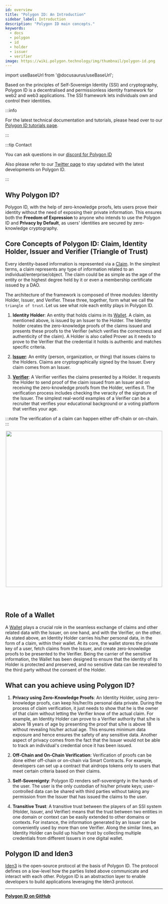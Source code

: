 ```yaml
---
id: overview
title: "Polygon ID: An Introduction"
sidebar_label: Introduction
description: "Polygon ID main concepts."
keywords: 
  - docs
  - polygon
  - id
  - holder
  - issuer
  - verifier
image: https://wiki.polygon.technology/img/thumbnail/polygon-id.png
---
```


import useBaseUrl from '@docusaurus/useBaseUrl';

Based on the principles of Self-Sovereign Identity (SSI) and cryptography, Polygon ID is a decentralised and permissionless identity framework for web2 and web3 applications. The SSI framework lets individuals own and control their identities. 

:::info

For the latest technical documentation and tutorials, please head over to our [<ins>Polygon ID tutorials page</ins>](https://0xpolygonid.github.io/tutorials/).

:::

:::tip Contact

You can ask questions in our [<ins>discord for Polygon ID</ins>](https://discord.com/channels/635865020172861441/1052090291743637504)

Also please refer to our [<ins>Twitter page</ins>](https://twitter.com/0xpolygonid) to stay updated with the latest developments on Polygon ID. 

:::

## Why Polygon ID?

Polygon ID, with the help of zero-knowledge proofs, lets users prove their identity without the need of exposing their private information. This ensures both the **Freedom of Expression** to anyone who intends to use the Polygon ID and **Privacy by Default**, as users' identities are secured by zero-knowledge cryptography.

## Core Concepts of Polygon ID: Claim, Identity Holder, Issuer and Verifier (Triangle of Trust)

Every identity-based information is represented via a [Claim](https://docs.iden3.io/protocol/claims-structure/). In the simplest terms, a claim represents any type of information related to an individual/enterprise/object. The claim could be as simple as the age of the entity or the highest degree held by it or even a membership certificate issued by a DAO. 

The architecture of the framework is composed of three modules: Identity Holder, Issuer, and Verifier. These three, together, form what we call the `triangle of trust`. Let us see what role each entity plays in Polygon ID. 

1. **Identity Holder**: An entity that holds claims in its [Wallet](wallet/wallet-overview). A claim, as mentioned above, is issued by an Issuer to the Holder. The Identity holder creates the zero-knowledge proofs of the claims issued and presents these proofs to the Verifier (which verifies the correctness and authenticity of the claim). A Holder is also called Prover as it needs to prove to the Verifier that the credential it holds is authentic and matches specific criteria. 

2. [**Issuer**](issuer/issuer-overview): An entity (person, organization, or thing) that issues claims to the Holders. Claims are cryptographically signed by the Issuer. Every claim comes from an Issuer. 

3. [**Verifier**](./verifier/verifier-overview): A Verifier verifies the claims presented by a Holder. It requests the Holder to send proof of the claim issued from an Issuer and on receiving the zero-knowledge proofs from the Holder, verifies it. The verification process includes checking the veracity of the signature of the Issuer. The simplest real-world examples of a Verifier can be a recruiter that verifies your educational background or a voting platform that verifies your age. 

:::note
The verification of a claim can happen either off-chain or on-chain.
:::

<div align= "center">
<img src= {useBaseUrl("img/polygonid/triangle-of-trust-polygonID.png")} width="500"/>
</div>

<br></br>

## Role of a Wallet

A [Wallet](./wallet/wallet-overview.md) plays a crucial role in the seamless exchange of claims and other related data with the Issuer, on one hand, and with the Verifier, on the other. As stated above, an Identity Holder carries his/her personal data, in the form of a claim, within their wallet. At its core, the wallet stores the private key of a user, fetch claims from the Issuer, and create zero-knowledge proofs to be presented to the Verifier. Being the carrier of the sensitive information, the Wallet has been designed to ensure that the identity of its Holder is protected and preserved, and no sensitive data can be revealed to the third party without the consent of the Holder.  

## What can you achieve using Polygon ID?

1. **Privacy using Zero-Knowledge Proofs**: An Identity Holder, using zero-knowledge proofs, can keep his/her/its personal data private. During the process of claim verification, it just needs to show that he is the owner of that claim without letting the Verifier know of the actual claim. For example, an Identity Holder can prove to a Verifier authority that s/he is above 18 years of age by presenting the proof that s/he is above 18 without revealing his/her actual age. This ensures minimum data exposure and hence ensures the safety of any sensitive data. 
Another aspect of privacy comes from the fact that the Issuer would not be able to track an individual's credential once it has been issued. 

2. **Off-Chain and On-Chain Verification**: Verification of proofs can be done either off-chain or on-chain via Smart Contracts. For example, developers can set up a contract that airdrops tokens only to users that meet certain criteria based on their claims.

3. **Self-Sovereignty**: Polygon ID renders self-sovereignty in the hands of the user. The user is the only custodian of his/her private keys; user-controlled data can be shared with third parties without taking any permission from the Issuer that has issued the claims to the user.

4. **Transitive Trust**: A transitive trust between the players of an SSI system (Holder, Issuer, and Verifier) means that the trust between two entities in one domain or context can be easily extended to other domains or contexts. For instance, the information generated by an Issuer can be conveniently used by more than one Verifier. Along the similar lines, an Identity Holder can build up his/her trust by collecting multiple credentials from different Issuers in one digital wallet. 

## Polygon ID and Iden3

<a href="https://iden3.io/" target="_blank">Iden3</a> is the open-source protocol at the basis of Polygon ID. The protocol defines on a low-level how the parties listed above communicate and interact with each other. Polygon ID is an abstraction layer to enable developers to build applications leveraging the Iden3 protocol.

<hr></hr>

[**Polygon ID on GitHub**](https://github.com/0xPolygonID)






